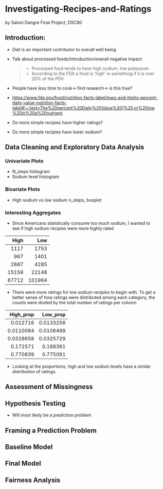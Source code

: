 # Investigating-Recipes-and-Ratings
by Saloni Dangre
Final Project; DSC80

## Introduction:
- Diet is an important contributor to overall well being
- Talk about processed foods/introduction/overall negative impact
  >- Processed food tends to have high sodium, low potassium
  >- According to the FDA a food is 'high' in something if it is over 20% of the PDV
- People have less time to cook-> find research-> is this true?
- https://www.fda.gov/food/nutrition-facts-label/lows-and-highs-percent-daily-value-nutrition-facts-label#:~:text=The%20percent%20Daily%20Value%20(%25,or%20low%20in%20a%20nutrient.

- Do more simple recipies have higher ratings?
- Do more simple recipies have lower sodium?

## Data Cleaning and Exploratory Data Analysis
### Univariate Plots
- N_steps histogram
- Sodium level histogram
### Bivariate Plots
- High sodium vs low sodium n_steps, boxplot
### Interesting Aggregates
- Since Americans statistically consume too much sodium, I wanted to see if high sodium recipies were more highly rated

|   High |    Low |
|-------:|-------:|
|   1117 |   1753 |
|    967 |   1401 |
|   2887 |   4285 |
|  15159 |  22148 |
|  67712 | 101964 |

- There were more ratings for low sodium recipies to begin with. To get a better sense of how ratings were distributed among each category, the counts were divded by the total number of ratings per column

|   High_prop |   Low_prop |
|------------:|-----------:|
|   0.012716  |  0.0133256 |
|   0.0110084 |  0.0106499 |
|   0.0328658 |  0.0325729 |
|   0.172571  |  0.168361  |
|   0.770839  |  0.775091  |

- Looking at the proportions, high and low sodium levels have a similar distribution of ratings.
## Assessment of Missingness

## Hypothesis Testing
- Will most likely be a prediction problem

## Framing a Prediction Problem

## Baseline Model

## Final Model

## Fairness Analysis
